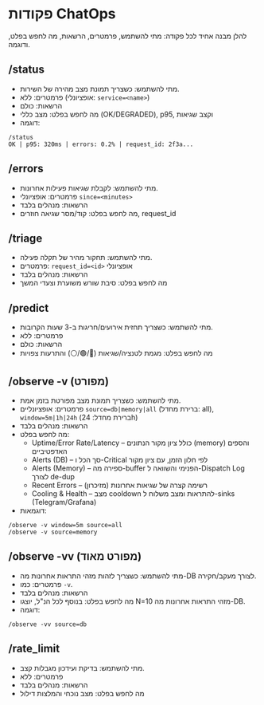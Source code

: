 # פקודות ChatOps

להלן מבנה אחיד לכל פקודה: מתי להשתמש, פרמטרים, הרשאות, מה לחפש בפלט, ודוגמה.

## /status
- מתי להשתמש: כשצריך תמונת מצב מהירה של השירות.
- פרמטרים: ללא (אופציונלי: `service=<name>`)
- הרשאות: כולם
- מה לחפש בפלט: מצב כללי (OK/DEGRADED), p95, וקצב שגיאות
- דוגמה:
```
/status
OK | p95: 320ms | errors: 0.2% | request_id: 2f3a...
```

## /errors
- מתי להשתמש: לקבלת שגיאות פעילות אחרונות.
- פרמטרים: אופציונלי `since=<minutes>`
- הרשאות: מנהלים בלבד
- מה לחפש בפלט: קוד/מסר שגיאה חוזרים, request_id

## /triage
- מתי להשתמש: תחקור מהיר של תקלה פעילה.
- פרמטרים: `request_id=<id>` אופציונלי
- הרשאות: מנהלים בלבד
- מה לחפש בפלט: סיבת שורש משוערת וצעדי המשך

## /predict
- מתי להשתמש: כשצריך תחזית אירועים/חריגות ב-3 שעות הקרובות.
- פרמטרים: ללא
- הרשאות: כולם
- מה לחפש בפלט: מגמת לטנציה/שגיאות (🔴/🟢/⚪) והתרעות צפויות

## /observe -v (מפורט)
- מתי להשתמש: כשצריך תמונת מצב מפורטת בזמן אמת.
- פרמטרים: אופציונליים `source=db|memory|all` (ברירת מחדל: all), `window=5m|1h|24h` (ברירת מחדל: 24h)
- הרשאות: מנהלים בלבד
- מה לחפש בפלט:
  - Uptime/Error Rate/Latency – כולל ציון מקור הנתונים (memory) והספים האדפטיביים
  - Alerts (DB) – סך הכל ו-Critical לפי חלון הזמן, עם ציון מקור
  - Alerts (Memory) – ספירה מה-buffer הפנימי והשוואה ל-Dispatch Log לצורך de-dup
  - Recent Errors – רשימה קצרה של שגיאות אחרונות (מזיכרון)
  - Cooling & Health – מצב cooldown להתראות ומצב משלוח ל-sinks (Telegram/Grafana)
- דוגמאות:
```
/observe -v window=5m source=all
/observe -v source=memory
```

## /observe -vv (מפורט מאוד)
- מתי להשתמש: כשצריך לזהות מזהי התראות אחרונות מה-DB לצורך מעקב/חקירה.
- פרמטרים: כמו `-v`.
- הרשאות: מנהלים בלבד
- מה לחפש בפלט: בנוסף לכל הנ"ל, יוצגו N=10 מזהי התראות אחרונות מה-DB.
- דוגמה:
```
/observe -vv source=db
```

## /rate_limit
- מתי להשתמש: בדיקת ועידכון מגבלות קצב.
- פרמטרים: ללא
- הרשאות: מנהלים בלבד
- מה לחפש בפלט: מצב נוכחי והמלצות דילול
